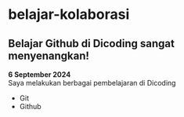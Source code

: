 # belajar-kolaborasi

Belajar Github di Dicoding sangat menyenangkan!
-

**6 September 2024** <br>
Saya melakukan berbagai pembelajaran di Dicoding
- Git
- Github
